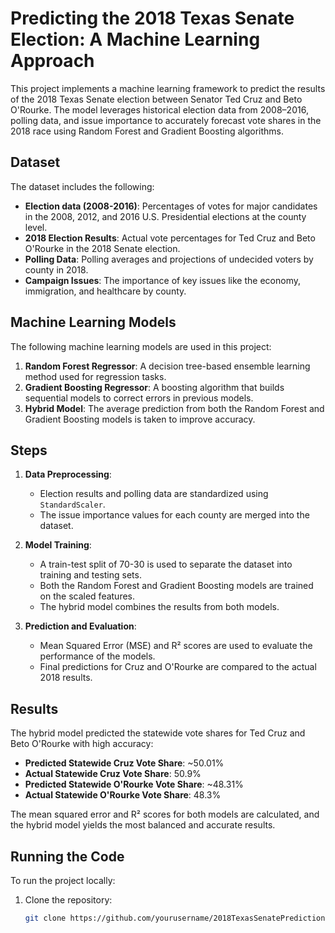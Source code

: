 # Predicting the 2018 Texas Senate Election: A Machine Learning Approach

This project implements a machine learning framework to predict the results of the 2018 Texas Senate election between Senator Ted Cruz and Beto O'Rourke. The model leverages historical election data from 2008–2016, polling data, and issue importance to accurately forecast vote shares in the 2018 race using Random Forest and Gradient Boosting algorithms.

## Dataset

The dataset includes the following:
- **Election data (2008-2016)**: Percentages of votes for major candidates in the 2008, 2012, and 2016 U.S. Presidential elections at the county level.
- **2018 Election Results**: Actual vote percentages for Ted Cruz and Beto O'Rourke in the 2018 Senate election.
- **Polling Data**: Polling averages and projections of undecided voters by county in 2018.
- **Campaign Issues**: The importance of key issues like the economy, immigration, and healthcare by county.

## Machine Learning Models

The following machine learning models are used in this project:
1. **Random Forest Regressor**: A decision tree-based ensemble learning method used for regression tasks.
2. **Gradient Boosting Regressor**: A boosting algorithm that builds sequential models to correct errors in previous models.
3. **Hybrid Model**: The average prediction from both the Random Forest and Gradient Boosting models is taken to improve accuracy.

## Steps

1. **Data Preprocessing**: 
   - Election results and polling data are standardized using `StandardScaler`.
   - The issue importance values for each county are merged into the dataset.

2. **Model Training**: 
   - A train-test split of 70-30 is used to separate the dataset into training and testing sets.
   - Both the Random Forest and Gradient Boosting models are trained on the scaled features.
   - The hybrid model combines the results from both models.

3. **Prediction and Evaluation**: 
   - Mean Squared Error (MSE) and R² scores are used to evaluate the performance of the models.
   - Final predictions for Cruz and O'Rourke are compared to the actual 2018 results.

## Results

The hybrid model predicted the statewide vote shares for Ted Cruz and Beto O'Rourke with high accuracy:
- **Predicted Statewide Cruz Vote Share**: ~50.01%
- **Actual Statewide Cruz Vote Share**: 50.9%
- **Predicted Statewide O'Rourke Vote Share**: ~48.31%
- **Actual Statewide O'Rourke Vote Share**: 48.3%

The mean squared error and R² scores for both models are calculated, and the hybrid model yields the most balanced and accurate results.

## Running the Code

To run the project locally:
1. Clone the repository:
   ```bash
   git clone https://github.com/yourusername/2018TexasSenatePrediction.git
